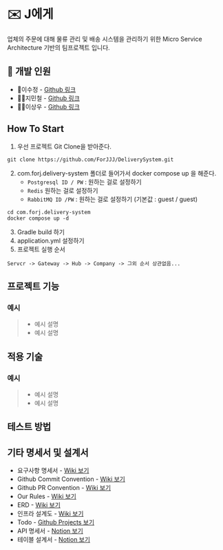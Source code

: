 
# ✉️ J에게
업체의 주문에 대해 물류 관리 및 배송 시스템을 관리하기 위한 Micro Service Architecture 기반의 팀프로젝트 입니다.

## 👥 개발 인원
* 👸이수정 - [Github 링크](https://github.com/Krystal-13)
* 🧑‍💻지민철 - [Github 링크](https://github.com/jiminchur)
* 👨‍💻이상우 - [Github 링크](https://github.com/lswoo0705)

## How To Start
1. 우선 프로젝트 Git Clone을 받아준다.
```
git clone https://github.com/ForJJJ/DeliverySystem.git
```
2. com.forj.delivery-system 폴더로 들어가서 docker compose up 을 해준다.
   * `Postgresql ID / PW` : 원하는 걸로 설정하기
   * `Redis` 원하는 걸로 설정하기
   * `RabbitMQ ID /PW` : 원하는 걸로 설정하기 (기본값 : guest / guest)
```
cd com.forj.delivery-system
docker compose up -d
```
3. Gradle build 하기
4. application.yml 설정하기
5. 프로젝트 실행 순서
```
Servcr -> Gateway -> Hub -> Company -> 그외 순서 상관없음...
```

## 프로젝트 기능
### 예시
> * 예시 설명
> * 예시 설명

## 적용 기술
### 예시
> * 예시 설명
> * 예시 설명

## 테스트 방법

## 기타 명세서 및 설계서
* 요구사항 명세서 - [Wiki 보기](https://github.com/ForJJJ/DeliverySystem/wiki/%EC%9A%94%EA%B5%AC%EC%82%AC%ED%95%AD-%EB%AA%85%EC%84%B8%EC%84%9C)
* Github Commit Convention - [Wiki 보기](https://github.com/ForJJJ/DeliverySystem/wiki/Commit-Convention)
* Github PR Convention - [Wiki 보기](https://github.com/ForJJJ/DeliverySystem/wiki/Pull-Request-Convention)
* Our Rules - [Wiki 보기](https://github.com/ForJJJ/DeliverySystem/wiki/OurRules)
* ERD - [Wiki 보기]([https://github.com/ForJJJ/DeliverySystem.wiki.git](https://github.com/ForJJJ/DeliverySystem/wiki/ERD))
* 인프라 설계도 - [Wiki 보기](https://github.com/ForJJJ/DeliverySystem/wiki/%EC%9D%B8%ED%94%84%EB%9D%BC-%EC%84%A4%EA%B3%84%EB%8F%84)
* Todo - [Github Projects 보기](https://github.com/orgs/ForJJJ/projects/1/views/1)
* API 명세서 - [Notion 보기](https://www.notion.so/3debd825cc8b4e01bdf6a465b9c95ede?v=b17aa4eb7e3f4a3a9a530042fe361c15)
* 테이블 설계서 - [Notion 보기](https://www.notion.so/ac46c4d8638d4448ab1fa1088fa030db)
